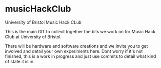 # musicHackClub
University of Bristol Music Hack CLub

This is the main GIT to collect together the bits we work on for Music Hack Club at University of Bristol. 

There will be hardware and software creations and we invite you to get involved and detail your own experiments here. Dont worry if it's not finished, this is a work in progress and just use commits to detail what kind of state it is in. 
